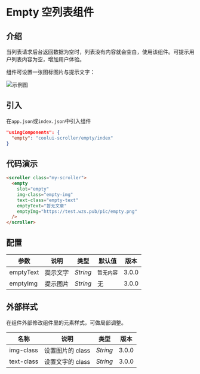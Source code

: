 # Empty 空列表组件

## 介绍

当列表请求后台返回数据为空时，列表没有内容就会空白，使用该组件。可提示用户列表内容为空，增加用户体验。

组件可设置一张图标图片与提示文字：

<img :src="'/images/empty.jpg'" alt="示例图" />

## 引入

在`app.json`或`index.json`中引入组件

```json
"usingComponents": {
  "empty": "coolui-scroller/empty/index"
}
```

## 代码演示

```html
<scroller class="my-scroller">
  <empty
    slot="empty"
    img-class="empty-img"
    text-class="empty-text"
    emptyText="暂无文章"
    emptyImg="https://test.wzs.pub/pic/empty.png"
  />
</scroller>
```

## 配置

| 参数      | 说明     | 类型     | 默认值     | 版本  |
| --------- | -------- | -------- | ---------- | ----- |
| emptyText | 提示文字 | _String_ | `暂无内容` | 3.0.0 |
| emptyImg  | 提示图片 | _String_ | 无         | 3.0.0 |

## 外部样式

在组件外部修改组件里的元素样式，可做局部调整。

| 名称       | 说明             | 类型     | 版本  |
| ---------- | ---------------- | -------- | ----- |
| img-class  | 设置图片的 class | _String_ | 3.0.0 |
| text-class | 设置文字的 class | _String_ | 3.0.0 |
